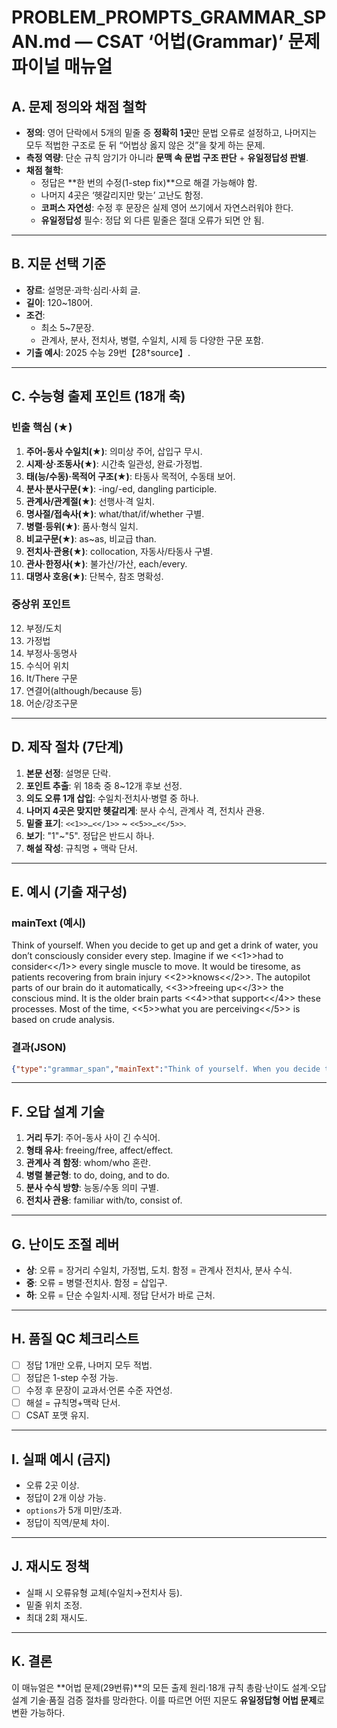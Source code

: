# PROBLEM_PROMPTS_GRAMMAR_SPAN.md — CSAT ‘어법(Grammar)’ 문제 파이널 매뉴얼

## A. 문제 정의와 채점 철학
- **정의**: 영어 단락에서 5개의 밑줄 중 **정확히 1곳**만 문법 오류로 설정하고, 나머지는 모두 적법한 구조로 둔 뒤 “어법상 옳지 않은 것”을 찾게 하는 문제.
- **측정 역량**: 단순 규칙 암기가 아니라 **문맥 속 문법 구조 판단** + **유일정답성 판별**.
- **채점 철학**:
  - 정답은 **한 번의 수정(1-step fix)**으로 해결 가능해야 함.
  - 나머지 4곳은 ‘헷갈리지만 맞는’ 고난도 함정.
  - **코퍼스 자연성**: 수정 후 문장은 실제 영어 쓰기에서 자연스러워야 한다.
  - **유일정답성** 필수: 정답 외 다른 밑줄은 절대 오류가 되면 안 됨.

---

## B. 지문 선택 기준
- **장르**: 설명문·과학·심리·사회 글.
- **길이**: 120~180어.
- **조건**:
  - 최소 5~7문장.
  - 관계사, 분사, 전치사, 병렬, 수일치, 시제 등 다양한 구문 포함.
- **기출 예시**: 2025 수능 29번【28†source】.

---

## C. 수능형 출제 포인트 (18개 축)
### 빈출 핵심 (★)
1. **주어-동사 수일치(★)**: 의미상 주어, 삽입구 무시.
2. **시제·상·조동사(★)**: 시간축 일관성, 완료·가정법.
3. **태(능/수동)·목적어 구조(★)**: 타동사 목적어, 수동태 보어.
4. **분사·분사구문(★)**: -ing/-ed, dangling participle.
5. **관계사/관계절(★)**: 선행사·격 일치.
6. **명사절/접속사(★)**: what/that/if/whether 구별.
7. **병렬·등위(★)**: 품사·형식 일치.
8. **비교구문(★)**: as~as, 비교급 than.
9. **전치사·관용(★)**: collocation, 자동사/타동사 구별.
10. **관사·한정사(★)**: 불가산/가산, each/every.
11. **대명사 호응(★)**: 단복수, 참조 명확성.

### 중상위 포인트
12. 부정/도치
13. 가정법
14. 부정사·동명사
15. 수식어 위치
16. It/There 구문
17. 연결어(although/because 등)
18. 어순/강조구문

---

## D. 제작 절차 (7단계)
1. **본문 선정**: 설명문 단락.
2. **포인트 추출**: 위 18축 중 8~12개 후보 선정.
3. **의도 오류 1개 삽입**: 수일치·전치사·병렬 중 하나.
4. **나머지 4곳은 맞지만 헷갈리게**: 분사 수식, 관계사 격, 전치사 관용.
5. **밑줄 표기**: `<<1>>…<</1>>` ~ `<<5>>…<</5>>`.
6. **보기**: "1"~"5". 정답은 반드시 하나.
7. **해설 작성**: 규칙명 + 맥락 단서.

---

## E. 예시 (기출 재구성)

### mainText (예시)
Think of yourself. When you decide to get up and get a drink of water, you don’t consciously consider every step. Imagine if we <<1>>had to consider<</1>> every single muscle to move. It would be tiresome, as patients recovering from brain injury <<2>>knows<</2>>. The autopilot parts of our brain do it automatically, <<3>>freeing up<</3>> the conscious mind. It is the older brain parts <<4>>that support<</4>> these processes. Most of the time, <<5>>what you are perceiving<</5>> is based on crude analysis.

### 결과(JSON)
```json
{"type":"grammar_span","mainText":"Think of yourself. When you decide to get up and get a drink of water, you don’t consciously consider every step. Imagine if we <<1>>had to consider<</1>> every single muscle to move. It would be tiresome, as patients recovering from brain injury <<2>>knows<</2>>. The autopilot parts of our brain do it automatically, <<3>>freeing up<</3>> the conscious mind. It is the older brain parts <<4>>that support<</4>> these processes. Most of the time, <<5>>what you are perceiving<</5>> is based on crude analysis.","question":"Q. 다음 글의 밑줄 친 부분 중 문법상 옳지 않은 것을 고르세요.","options":["1","2","3","4","5"],"answer":2,"explanation":"주어-동사 수일치 오류: patients는 복수이므로 knows → know로 고쳐야 한다.","evidenceLines":["patients recovering from brain injury <<2>>knows<</2>>"],"metadata":{"style":"csat","difficulty":"basic"}}
```

---

## F. 오답 설계 기술
1. **거리 두기**: 주어-동사 사이 긴 수식어.
2. **형태 유사**: freeing/free, affect/effect.
3. **관계사 격 함정**: whom/who 혼란.
4. **병렬 불균형**: to do, doing, and to do.
5. **분사 수식 방향**: 능동/수동 의미 구별.
6. **전치사 관용**: familiar with/to, consist of.

---

## G. 난이도 조절 레버
- **상**: 오류 = 장거리 수일치, 가정법, 도치. 함정 = 관계사 전치사, 분사 수식.
- **중**: 오류 = 병렬·전치사. 함정 = 삽입구.
- **하**: 오류 = 단순 수일치·시제. 정답 단서가 바로 근처.

---

## H. 품질 QC 체크리스트
- [ ] 정답 1개만 오류, 나머지 모두 적법.
- [ ] 정답은 1-step 수정 가능.
- [ ] 수정 후 문장이 교과서·언론 수준 자연성.
- [ ] 해설 = 규칙명+맥락 단서.
- [ ] CSAT 포맷 유지.

---

## I. 실패 예시 (금지)
- 오류 2곳 이상.
- 정답이 2개 이상 가능.
- `options`가 5개 미만/초과.
- 정답이 직역/문체 차이.

---

## J. 재시도 정책
- 실패 시 오류유형 교체(수일치→전치사 등).
- 밑줄 위치 조정.
- 최대 2회 재시도.

---

## K. 결론
이 매뉴얼은 **어법 문제(29번류)**의 모든 출제 원리·18개 규칙 총람·난이도 설계·오답 설계 기술·품질 검증 절차를 망라한다. 이를 따르면 어떤 지문도 **유일정답형 어법 문제**로 변환 가능하다.

